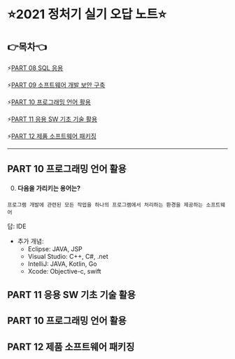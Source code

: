 # :star:2021 정처기 실기 오답 노트:star:

## 👉목차👈

⚡️[PART 08 SQL 응용](#part-00-)

⚡️[PART 09 소프트웨어 개발 보안 구축](#part-00-)

⚡️[PART 10 프로그래밍 언어 활용](#part-10-)

⚡️[PART 11 응용 SW 기초 기술 활용](#part--)

⚡️[PART 12 제품 소프트웨어 패키징](#part--)

<hr>

## PART 10 프로그래밍 언어 활용

000. #### 다음을 가리키는 용어는?

```
프로그램 개발에 관련된 모든 작업을 하나의 프로그램에서 처리하는 환경을 제공하는 소프트웨어
```

답: IDE

- 추가 개념:
  - Eclipse: JAVA, JSP
  - Visual Studio: C++, C#, .net
  - IntelliJ: JAVA, Kotlin, Go
  - Xcode: Objective-c, swift


## PART 11 응용 SW 기초 기술 활용

## PART 10 프로그래밍 언어 활용

## PART 12 제품 소프트웨어 패키징


